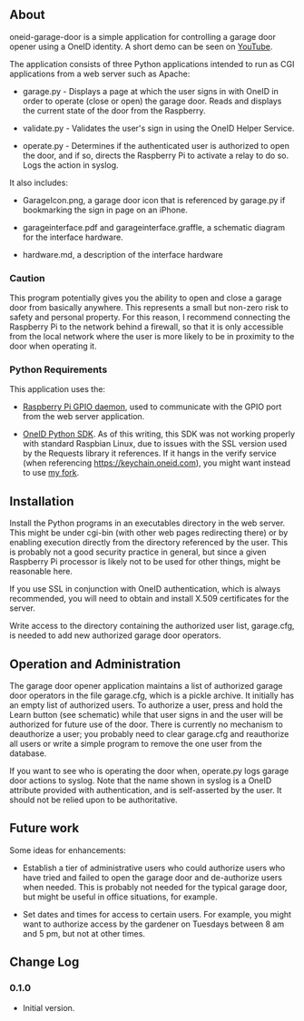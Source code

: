 ## About

oneid-garage-door is a simple application for controlling a garage
door opener using a OneID identity. A short demo can be seen on
[YouTube](https://www.youtube.com/watch?v=1dw12DsCMGU).

The application consists of three Python applications intended to run
as CGI applications from a web server such as Apache:

* garage.py - Displays a page at which the user signs in with OneID in
order to operate (close or open) the garage door. Reads and displays
the current state of the door from the Raspberry.

* validate.py - Validates the user's sign in using the OneID Helper Service.

* operate.py - Determines if the authenticated user is authorized to
open the door, and if so, directs the Raspberry Pi to activate a
relay to do so.  Logs the action in syslog.

It also includes:

* GarageIcon.png, a garage door icon that is referenced by garage.py
if bookmarking the sign in page on an iPhone.

* garageinterface.pdf and garageinterface.graffle, a schematic diagram for the interface hardware.

* hardware.md, a description of the interface hardware

### Caution

This program potentially gives you the ability to open and close a
garage door from basically anywhere.  This represents a small but
non-zero risk to safety and personal property. For this reason, I
recommend connecting the Raspberry Pi to the network behind a
firewall, so that it is only accessible from the local network where
the user is more likely to be in proximity to the door when operating
it.

### Python Requirements

This application uses the:

* [Raspberry Pi GPIO
  daemon](https://github.com/jimfenton/raspberry-gpio-daemon), used to
  communicate with the GPIO port from the web server application.

* [OneID Python SDK](http://github.com/OneID/oneid-python-sdk). As of
  this writing, this SDK was not working properly with standard
  Raspbian Linux, due to issues with the SSL version used by the
  Requests library it references. If it hangs in the verify service
  (when referencing https://keychain.oneid.com), you might want
  instead to use [my
  fork](https://github.com/jimfenton/oneid-python-sdk).

## Installation

Install the Python programs in an executables directory in the web
server.  This might be under cgi-bin (with other web pages redirecting
there) or by enabling execution directly from the directory referenced
by the user.  This is probably not a good security practice in
general, but since a given Raspberry Pi processor is likely not to be
used for other things, might be reasonable here.

If you use SSL in conjunction with OneID authentication, which is
always recommended, you will need to obtain and install X.509
certificates for the server.

Write access to the directory containing the authorized user list,
garage.cfg, is needed to add new authorized garage door operators.

## Operation and Administration

The garage door opener application maintains a list of authorized
garage door operators in the file garage.cfg, which is a pickle
archive. It initially has an empty list of authorized users.  To
authorize a user, press and hold the Learn button (see schematic)
while that user signs in and the user will be authorized for future
use of the door.  There is currently no mechanism to deauthorize a
user; you probably need to clear garage.cfg and reauthorize all users
or write a simple program to remove the one user from the database.

If you want to see who is operating the door when, operate.py logs
garage door actions to syslog. Note that the name shown in syslog is a
OneID attribute provided with authentication, and is self-asserted by
the user. It should not be relied upon to be authoritative.

## Future work

Some ideas for enhancements:

* Establish a tier of administrative users who could authorize users
  who have tried and failed to open the garage door and de-authorize
  users when needed. This is probably not needed for the typical
  garage door, but might be useful in office situations, for example.

* Set dates and times for access to certain users. For example, you
  might want to authorize access by the gardener on Tuesdays between 8
  am and 5 pm, but not at other times.

## Change Log

### 0.1.0

* Initial version.


